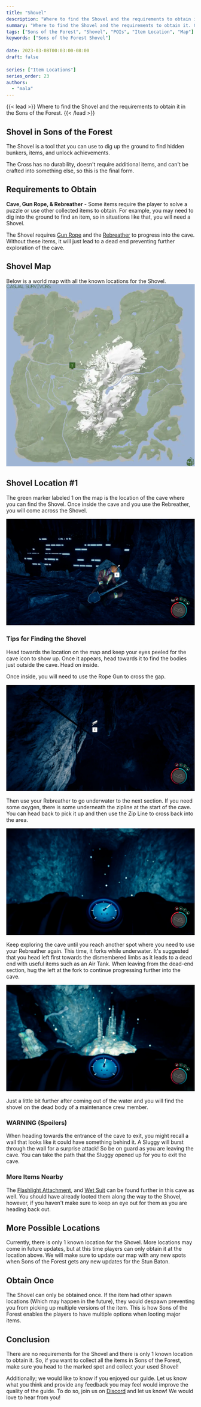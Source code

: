 ```yaml
---
title: "Shovel"
description: "Where to find the Shovel and the requirements to obtain it in the Sons of the Forest."
summary: "Where to find the Shovel and the requirements to obtain it. Click here to learn more about it!"
tags: ["Sons of the Forest", "Shovel", "POIs", "Item Location", "Map"]
keywords: ["Sons of the Forest Shovel"]

date: 2023-03-08T00:03:00-08:00
draft: false

series: ["Item Locations"]
series_order: 23
authors:
  - "mala"
---
```


{{< lead >}}
Where to find the Shovel and the requirements to obtain it in the Sons of the Forest.
{{< /lead >}}

## Shovel in Sons of the Forest
The Shovel is a tool that you can use to dig up the ground to find hidden bunkers, items, and unlock achievements. 

The Cross has no durability, doesn't require additional items, and can't be crafted into something else, so this is the final form.

## Requirements to Obtain
**Cave, Gun Rope, & Rebreather** - Some items require the player to solve a puzzle or use other collected items to obtain. For example, you may need to dig into the ground to find an item, so in situations like that, you will need a Shovel. 

The Shovel requires [Gun Rope](/sons-of-the-forest/guides/rope-gun/) and the [Rebreather](/sons-of-the-forest/guides/rebreather/) to progress into the cave. Without these items, it will just lead to a dead end preventing further exploration of the cave. 

## Shovel Map
Below is a world map with all the known locations for the Shovel.
![Sons of the Forest Shovel Map Location](img/map.webp)

## Shovel Location #1
The green marker labeled 1 on the map is the location of the cave where you can find the Shovel. Once inside the cave and you use the Rebreather, you will come across the Shovel.

![Sons of the Forest Shovel Location 1](featured.webp)

### Tips for Finding the Shovel
Head towards the location on the map and keep your eyes peeled for the cave icon to show up. Once it appears, head towards it to find the bodies just outside the cave. Head on inside.

Once inside, you will need to use the Rope Gun to cross the gap.

![Sons of the Forest Shovel Zip Line](img/zipline.webp)

Then use your Rebreather to go underwater to the next section. If you need some oxygen, there is some underneath the zipline at the start of the cave. You can head back to pick it up and then use the Zip Line to cross back into the area.

![Sons of the Forest Shovel Water](img/water.webp)

Keep exploring the cave until you reach another spot where you need to use your Rebreather again. This time, it forks while underwater. It's suggested that you head left first towards the dismembered limbs as it leads to a dead end with useful items such as an Air Tank. When leaving from the dead-end section, hug the left at the fork to continue progressing further into the cave.

![Sons of the Forest Shovel Water Part 2](img/water2.webp)

Just a little bit further after coming out of the water and you will find the shovel on the dead body of a maintenance crew member. 

### WARNING (Spoilers)
When heading towards the entrance of the cave to exit, you might recall a wall that looks like it could have something behind it. A Sluggy will burst through the wall for a surprise attack! So be on guard as you are leaving the cave. You can take the path that the Sluggy opened up for you to exit the cave.

### More Items Nearby
The [Flashlight Attachment](/sons-of-the-forest/guides/flashlight-attachment/), and [Wet Suit](/sons-of-the-forest/guides/wet-suit/) can be found further in this cave as well. You should have already looted them along the way to the Shovel, however, if you haven't make sure to keep an eye out for them as you are heading back out.

## More Possible Locations
Currently, there is only 1 known location for the Shovel. More locations may come in future updates, but at this time players can only obtain it at the location above.
We will make sure to update our map with any new spots when Sons of the Forest gets any new updates for the Stun Baton.

## Obtain Once
The Shovel can only be obtained once. If the item had other spawn locations (Which may happen in the future), they would despawn preventing you from picking up multiple versions of the item. This is how Sons of the Forest enables the players to have multiple options when looting major items. 

## Conclusion
There are no requirements for the Shovel and there is only 1 known location to obtain it. So, if you want to collect all the items in Sons of the Forest, make sure you head to the marked spot and collect your used Shovel!

Additionally; we would like to know if you enjoyed our guide. Let us know what you think and provide any feedback you may feel would improve the quality of the guide. To do so, join us on [Discord](https://discord.gg/ZXp93XsKnN) and let us know! We would love to hear from you! 

